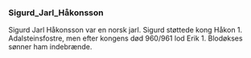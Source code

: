 ### Sigurd_Jarl_Håkonsson


Sigurd Jarl Håkonsson var en norsk jarl. Sigurd støttede kong Håkon 1. Adalsteinsfostre, men efter kongens død 960/961 lod Erik 1. Blodøkses sønner ham indebrænde.